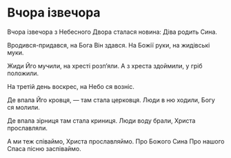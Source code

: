 Вчора ізвечора
================================================================

Вчора ізвечора
з Небесного Двора
сталася новина:
Діва родить Сина.

Вродився-придався,
на Бога Він здався.
На Божії руки,
на жидівські муки.

Жиди Йго мучили,
на хресті розпʼяли.
А з хреста здоймили,
у гріб положили.

На третій день воскрес,
на Небо ся возніс.

Де впала Йго кровця, —
там стала церковця.
Люди в ню ходили,
Богу ся молили.

Де впала зірниця
там стала криниця.
Люди воду брали,
Христа прославляли.

А ми теж співаймо,
Христа прославляймо.
Про Божого Сина
Про нашого Спаса пісню заспіваймо.
